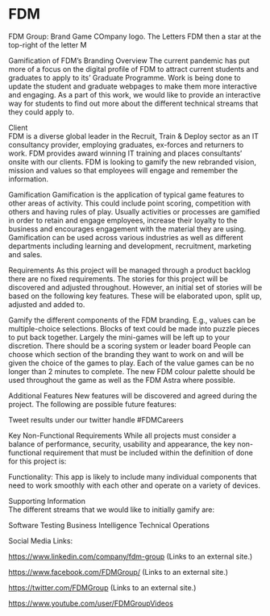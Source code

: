 # FDM
FDM Group: Brand Game
COmpany logo. The Letters FDM then a star at the top-right of the letter M

Gamification of FDM’s Branding
Overview 
The current pandemic has put more of a focus on the digital profile of FDM to attract current students and graduates to apply to its’ Graduate Programme.  Work is being done to update the student and graduate webpages to make them more interactive and engaging.  As a part of this work, we would like to provide an interactive way for students to find out more about the different technical streams that they could apply to. 

 

Client  
FDM is a diverse global leader in the Recruit, Train & Deploy sector as an IT consultancy provider, employing graduates, ex-forces and returners to work. FDM provides award winning IT training and places consultants’ onsite with our clients. FDM is looking to gamify the new rebranded vision, mission and values so that employees will engage and remember the information.

 

Gamification 
Gamification is the application of typical game features to other areas of activity. This could include point scoring, competition with others and having rules of play. Usually activities or processes are gamified in order to retain and engage employees, increase their loyalty to the business and encourages engagement with the material they are using. Gamification can be used across various industries as well as different departments including learning and development, recruitment, marketing and sales.

 

Requirements 
As this project will be managed through a product backlog there are no fixed requirements. The stories for this project will be discovered and adjusted throughout. However, an initial set of stories will be based on the following key features. These will be elaborated upon, split up, adjusted and added to.

Gamify the different components of the FDM branding. 
E.g., values can be multiple-choice selections. 
Blocks of text could be made into puzzle pieces to put back together. 
Largely the mini-games will be left up to your discretion. 
There should be a scoring system or leader board 
People can choose which section of the branding they want to work on and will be given the choice of the games to play. 
Each of the value games can be no longer than 2 minutes to complete. 
The new FDM colour palette should be used throughout the game as well as the FDM Astra where possible. 
  

Additional Features 
New features will be discovered and agreed during the project. The following are possible future features: 

Tweet results under our twitter handle  #FDMCareers 
 

Key Non-Functional Requirements 
While all projects must consider a balance of performance, security, usability and appearance, the key non-functional requirement that must be included within the definition of done for this project is: 

Functionality: This app is likely to include many individual components that need to work smoothly with each other and operate on a variety of devices. 

 

Supporting Information  
The different streams that we would like to initially gamify are:

Software Testing
Business Intelligence
Technical Operations
 

Social Media Links: 

https://www.linkedin.com/company/fdm-group (Links to an external site.) 

https://www.facebook.com/FDMGroup/ (Links to an external site.) 

https://twitter.com/FDMGroup (Links to an external site.) 

https://www.youtube.com/user/FDMGroupVideos
